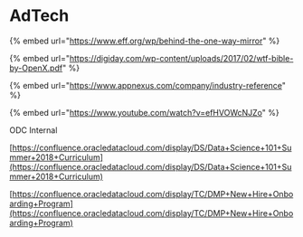 # AdTech

{% embed url="https://www.eff.org/wp/behind-the-one-way-mirror" %}

{% embed url="https://digiday.com/wp-content/uploads/2017/02/wtf-bible-by-OpenX.pdf" %}

{% embed url="https://www.appnexus.com/company/industry-reference" %}

{% embed url="https://www.youtube.com/watch?v=efHVOWcNJZo" %}

ODC Internal

[https://confluence.oracledatacloud.com/display/DS/Data+Science+101+Summer+2018+Curriculum](https://confluence.oracledatacloud.com/display/DS/Data+Science+101+Summer+2018+Curriculum)

[https://confluence.oracledatacloud.com/display/TC/DMP+New+Hire+Onboarding+Program](https://confluence.oracledatacloud.com/display/TC/DMP+New+Hire+Onboarding+Program)


